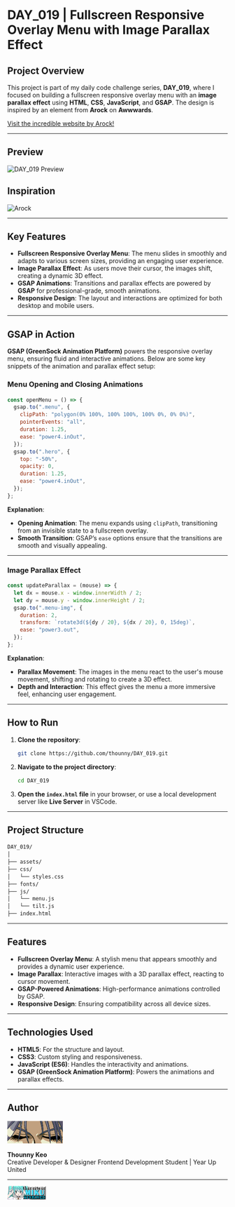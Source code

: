 # DAY_019 |  Fullscreen Responsive Overlay Menu with Image Parallax Effect

## Project Overview

This project is part of my daily code challenge series, **DAY_019**, where I focused on building a fullscreen responsive overlay menu with an **image parallax effect** using **HTML**, **CSS**, **JavaScript**, and **GSAP**. The design is inspired by an element from **Arock** on **Awwwards**.

[Visit the incredible website by Arock!](https://arocksworld.com/)

---

## Preview

![DAY_019 Preview](./assets/DAY_019_1.gif)

## Inspiration

![Arock](./assets/DAY_019_2.gif)

---

## Key Features

- **Fullscreen Responsive Overlay Menu**: The menu slides in smoothly and adapts to various screen sizes, providing an engaging user experience.
- **Image Parallax Effect**: As users move their cursor, the images shift, creating a dynamic 3D effect.
- **GSAP Animations**: Transitions and parallax effects are powered by **GSAP** for professional-grade, smooth animations.
- **Responsive Design**: The layout and interactions are optimized for both desktop and mobile users.

---

## GSAP in Action

**GSAP (GreenSock Animation Platform)** powers the responsive overlay menu, ensuring fluid and interactive animations. Below are some key snippets of the animation and parallax effect setup:

### Menu Opening and Closing Animations

```javascript
const openMenu = () => {
  gsap.to(".menu", {
    clipPath: "polygon(0% 100%, 100% 100%, 100% 0%, 0% 0%)",
    pointerEvents: "all",
    duration: 1.25,
    ease: "power4.inOut",
  });
  gsap.to(".hero", {
    top: "-50%",
    opacity: 0,
    duration: 1.25,
    ease: "power4.inOut",
  });
};
```

**Explanation**:

- **Opening Animation**: The menu expands using `clipPath`, transitioning from an invisible state to a fullscreen overlay.
- **Smooth Transition**: GSAP’s `ease` options ensure that the transitions are smooth and visually appealing.

---

### Image Parallax Effect

```javascript
const updateParallax = (mouse) => {
  let dx = mouse.x - window.innerWidth / 2;
  let dy = mouse.y - window.innerHeight / 2;
  gsap.to(".menu-img", {
    duration: 2,
    transform: `rotate3d(${dy / 20}, ${dx / 20}, 0, 15deg)`,
    ease: "power3.out",
  });
};
```

**Explanation**:

- **Parallax Movement**: The images in the menu react to the user's mouse movement, shifting and rotating to create a 3D effect.
- **Depth and Interaction**: This effect gives the menu a more immersive feel, enhancing user engagement.

---

## How to Run

1. **Clone the repository**:

   ```bash
   git clone https://github.com/thounny/DAY_019.git
   ```

2. **Navigate to the project directory**:

   ```bash
   cd DAY_019
   ```

3. **Open the `index.html` file** in your browser, or use a local development server like **Live Server** in VSCode.

---

## Project Structure

```bash
DAY_019/
│
├── assets/
├── css/
│   └── styles.css
├── fonts/
├── js/
│   └── menu.js
│   └── tilt.js
├── index.html
```

---

## Features

- **Fullscreen Overlay Menu**: A stylish menu that appears smoothly and provides a dynamic user experience.
- **Image Parallax**: Interactive images with a 3D parallax effect, reacting to cursor movement.
- **GSAP-Powered Animations**: High-performance animations controlled by GSAP.
- **Responsive Design**: Ensuring compatibility across all device sizes.

---

## Technologies Used

- **HTML5**: For the structure and layout.
- **CSS3**: Custom styling and responsiveness.
- **JavaScript (ES6)**: Handles the interactivity and animations.
- **GSAP (GreenSock Animation Platform)**: Powers the animations and parallax effects.

---

## Author

![Logo](./assets/index_dwn.gif)

**Thounny Keo**  
Creative Developer & Designer
Frontend Development Student | Year Up United

---

![Miku](./assets/miku.gif)